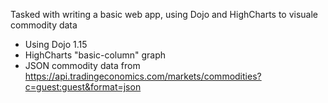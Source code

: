 Tasked with writing a basic web app, using Dojo and HighCharts to visuale commodity data
 * Using Dojo 1.15
 * HighCharts "basic-column" graph
 * JSON commodity data from https://api.tradingeconomics.com/markets/commodities?c=guest:guest&format=json  